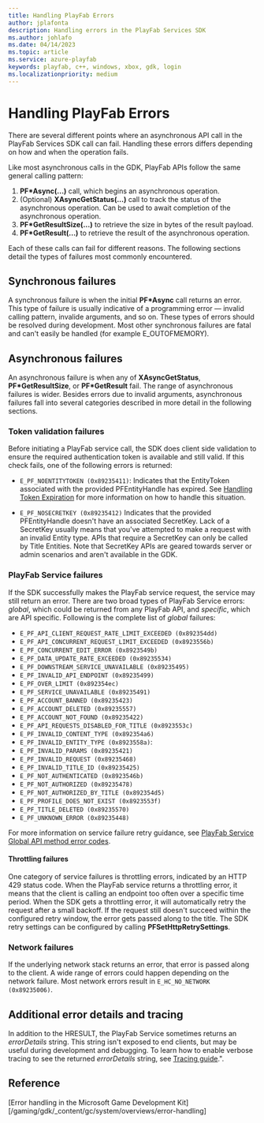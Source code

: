 ```yaml
---
title: Handling PlayFab Errors
author: jplafonta
description: Handling errors in the PlayFab Services SDK
ms.author: johlafo
ms.date: 04/14/2023
ms.topic: article
ms.service: azure-playfab
keywords: playfab, c++, windows, xbox, gdk, login
ms.localizationpriority: medium
---
```


# Handling PlayFab Errors

There are several different points where an asynchronous API call in the PlayFab Services SDK call can fail. Handling these errors differs depending on how and when the operation fails.

Like most asynchronous calls in the GDK, PlayFab APIs follow the same general calling pattern:

1. **PF*Async(...)** call, which begins an asynchronous operation.
2. (Optional) **XAsyncGetStatus(...)** call to track the status of the asynchronous operation. Can be used to await completion of the asynchronous operation.
3. **PF*GetResultSize(...)** to retrieve the size in bytes of the result payload.
4. **PF*GetResult(...)** to retrieve the result of the asynchronous operation.

Each of these calls can fail for different reasons. The following sections detail the types of failures most commonly encountered.

## Synchronous failures

A synchronous failure is when the initial **PF*Async** call returns an error. This type of failure is usually indicative of a programming error &mdash; invalid calling pattern, invalide arguments, and so on. These types of errors should be resolved during development. Most other synchronous failures are fatal and can't easily be handled (for example E_OUTOFMEMORY).

## Asynchronous failures

An asynchronous failure is when any of **XAsyncGetStatus**, **PF*GetResultSize**, or **PF*GetResult** fail. The range of asynchronous failures is wider. Besides errors due to invalid arguments, asynchronous failures fall into several categories described in more detail in the following sections.

### Token validation failures

Before initiating a PlayFab service call, the SDK does client side validation to ensure the required authentication token is available and still valid. If this check fails, one of the following errors is returned:

- `E_PF_NOENTITYTOKEN (0x89235411)`:
Indicates that the EntityToken associated with the provided PFEntityHandle has expired. See [Handling Token Expiration](relogin.md) for more information on how to handle this situation.

- `E_PF_NOSECRETKEY (0x89235412)`
Indicates that the provided PFEntityHandle doesn't have an associated SecretKey. Lack of a SecretKey usually means that you've attempted to make a request with an invalid Entity type. APIs that require a SecretKey can only be called by Title Entities. Note that SecretKey APIs are geared towards server or admin scenarios and aren't available in the GDK.

### PlayFab Service failures

If the SDK successfully makes the PlayFab service request, the service may still return an error. There are two broad types of PlayFab Service errors: *global*, which could be returned from any PlayFab API, and *specific*, which are API specific. Following is the complete list of *global* failures:

- `E_PF_API_CLIENT_REQUEST_RATE_LIMIT_EXCEEDED (0x892354dd)`
- `E_PF_API_CONCURRENT_REQUEST_LIMIT_EXCEEDED (0x8923556b)`
- `E_PF_CONCURRENT_EDIT_ERROR (0x8923549b)`
- `E_PF_DATA_UPDATE_RATE_EXCEEDED (0x89235534)`
- `E_PF_DOWNSTREAM_SERVICE_UNAVAILABLE (0x89235495)`
- `E_PF_INVALID_API_ENDPOINT (0x89235499)`
- `E_PF_OVER_LIMIT (0x892354ec)`
- `E_PF_SERVICE_UNAVAILABLE (0x89235491)`
- `E_PF_ACCOUNT_BANNED (0x89235423)`
- `E_PF_ACCOUNT_DELETED (0x89235557)`
- `E_PF_ACCOUNT_NOT_FOUND (0x89235422)`
- `E_PF_API_REQUESTS_DISABLED_FOR_TITLE (0x8923553c)`
- `E_PF_INVALID_CONTENT_TYPE (0x892354a6)`
- `E_PF_INVALID_ENTITY_TYPE (0x8923558a)`:
- `E_PF_INVALID_PARAMS (0x89235421)`
- `E_PF_INVALID_REQUEST (0x89235468)`
- `E_PF_INVALID_TITLE_ID (0x89235425)`
- `E_PF_NOT_AUTHENTICATED (0x8923546b)`
- `E_PF_NOT_AUTHORIZED (0x89235478)`
- `E_PF_NOT_AUTHORIZED_BY_TITLE (0x892354d5)`
- `E_PF_PROFILE_DOES_NOT_EXIST (0x8923553f)`
- `E_PF_TITLE_DELETED (0x89235570)`
- `E_PF_UNKNOWN_ERROR (0x89235448)`

For more information on service failure retry guidance, see [PlayFab Service Global API method error codes](../../api-references/global-api-method-error-codes.md).

#### Throttling failures

One category of service failures is throttling errors, indicated by an HTTP 429 status code. When the PlayFab service returns a throttling error, it means that the client is calling an endpoint too often over a specific time period. When the SDK gets a throttling error, it will automatically retry the request after a small backoff. If the request still doesn't succeed within the configured retry window, the error gets passed along to the title. The SDK retry settings can be configured by calling **PFSetHttpRetrySettings**.

### Network failures

If the underlying network stack returns an error, that error is passed along to the client. A wide range of errors could happen depending on the network failure. Most network errors result in `E_HC_NO_NETWORK (0x89235006)`.

## Additional error details and tracing

In addition to the HRESULT, the PlayFab Service sometimes returns an *errorDetails* string. This string isn't exposed to end clients, but may be useful during development and debugging. To learn how to enable verbose tracing to see the returned *errorDetails* string, see [Tracing guide](tracing.md).".

## Reference

[Error handling in the Microsoft Game Development Kit][/gaming/gdk/_content/gc/system/overviews/error-handling]